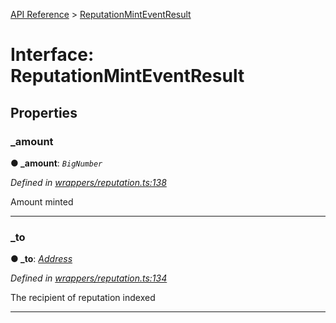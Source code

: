 [API Reference](../README.md) > [ReputationMintEventResult](../interfaces/ReputationMintEventResult.md)



# Interface: ReputationMintEventResult


## Properties
<a id="_amount"></a>

###  _amount

**●  _amount**:  *`BigNumber`* 

*Defined in [wrappers/reputation.ts:138](https://github.com/daostack/arc.js/blob/f343aa24/lib/wrappers/reputation.ts#L138)*



Amount minted




___

<a id="_to"></a>

###  _to

**●  _to**:  *[Address](../#Address)* 

*Defined in [wrappers/reputation.ts:134](https://github.com/daostack/arc.js/blob/f343aa24/lib/wrappers/reputation.ts#L134)*



The recipient of reputation indexed




___


